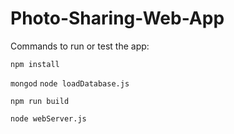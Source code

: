 # Photo-Sharing-Web-App

Commands to run or test the app:

`npm install`

`mongod`
`node loadDatabase.js`

`npm run build`

`node webServer.js`
